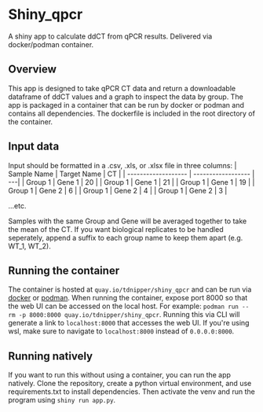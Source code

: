 # Shiny_qpcr

A shiny app to calculate ddCT from qPCR results. Delivered via docker/podman container.

## Overview

This app is designed to take qPCR CT data and return a downloadable dataframe of ddCT values and a graph to inspect the data by group. The app is packaged in a container that can be run by docker or podman and contains all dependencies. The dockerfile is included in the root directory of the container.

## Input data

Input should be formatted in a .csv, .xls, or .xlsx file in three columns:
| Sample Name | Target Name | CT |
| ------------------- | ------------------ | ---|
| Group 1 | Gene 1 | 20 |
| Group 1 | Gene 1 | 21 | 
| Group 1 | Gene 1 | 19 |
| Group 1 | Gene 2 | 6 |
| Group 1 | Gene 2 | 4 | 
| Group 1 | Gene 2 | 3 | 

...etc. 

Samples with the same Group and Gene will be averaged together to take the mean of the CT. If you want biological replicates to be handled seperately, append a suffix to each group name to keep them apart (e.g. WT_1, WT_2).

## Running the container

The container is hosted at `quay.io/tdnipper/shiny_qpcr` and can be run via [docker](https://www.docker.com/) or [podman](https://podman.io/get-started).
When running the container, expose port 8000 so that the web UI can be accessed on the local host. For example: `podman run --rm -p 8000:8000 quay.io/tdnipper/shiny_qpcr`. Running this via CLI will generate a link to `localhost:8000` that accesses the web UI. If you're using wsl, make sure to navigate to `localhost:8000` instead of `0.0.0.0:8000`.

## Running natively

If you want to run this without using a container, you can run the app natively. Clone the repository, create a python virtual environment, and use requirements.txt to install dependencies. Then activate the venv and run the program using `shiny run app.py`. 